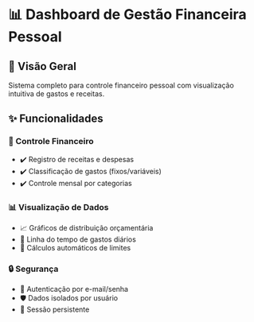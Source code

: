 # 📊 Dashboard de Gestão Financeira Pessoal

## 🌟 Visão Geral
Sistema completo para controle financeiro pessoal com visualização intuitiva de gastos e receitas.

## ✨ Funcionalidades

### 📌 Controle Financeiro
- ✔️ Registro de receitas e despesas  
- ✔️ Classificação de gastos (fixos/variáveis)  
- ✔️ Controle mensal por categorias  

### 📊 Visualização de Dados
- 📈 Gráficos de distribuição orçamentária  
- 📅 Linha do tempo de gastos diários  
- 🔢 Cálculos automáticos de limites  

### 🔒 Segurança
- 🔐 Autenticação por e-mail/senha  
- 🛡️ Dados isolados por usuário  
- 🔄 Sessão persistente  